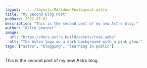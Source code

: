 ```yaml
---
layout: ../../layouts/MarkdownPostLayout.astro
title: "My Second Blog Post"
pubDate: 2022-07-01
description: "This is the second post of my new Astro blog."
author: "Astro Learner"
image:
  url: "https://docs.astro.build/assets/rose.webp"
  alt: "The Astro logo on a dark background with a pink glow."
tags: ["astro", "blogging", "learning in public"]
---
```


This is the second post of my new Astro blog.
